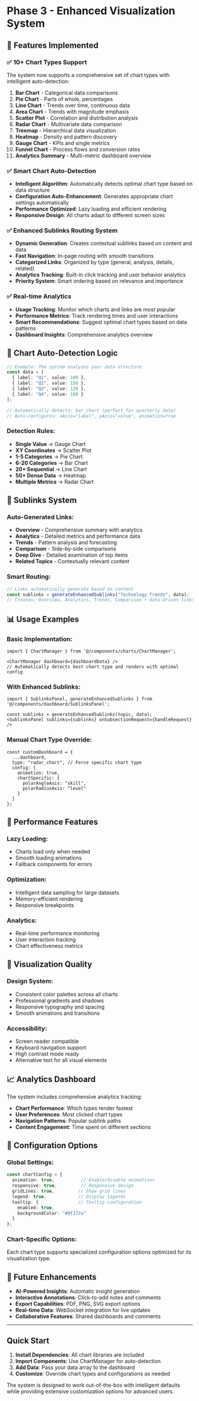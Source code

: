 # Phase 3 - Enhanced Visualization System

## 🚀 Features Implemented

### ✅ 10+ Chart Types Support
The system now supports a comprehensive set of chart types with intelligent auto-detection:

1. **Bar Chart** - Categorical data comparisons
2. **Pie Chart** - Parts of whole, percentages  
3. **Line Chart** - Trends over time, continuous data
4. **Area Chart** - Trends with magnitude emphasis
5. **Scatter Plot** - Correlation and distribution analysis
6. **Radar Chart** - Multivariate data comparison
7. **Treemap** - Hierarchical data visualization
8. **Heatmap** - Density and pattern discovery
9. **Gauge Chart** - KPIs and single metrics
10. **Funnel Chart** - Process flows and conversion rates
11. **Analytics Summary** - Multi-metric dashboard overview

### ✅ Smart Chart Auto-Detection
- **Intelligent Algorithm**: Automatically detects optimal chart type based on data structure
- **Configuration Auto-Enhancement**: Generates appropriate chart settings automatically
- **Performance Optimized**: Lazy loading and efficient rendering
- **Responsive Design**: All charts adapt to different screen sizes

### ✅ Enhanced Sublinks Routing System
- **Dynamic Generation**: Creates contextual sublinks based on content and data
- **Fast Navigation**: In-page routing with smooth transitions
- **Categorized Links**: Organized by type (general, analysis, details, related)
- **Analytics Tracking**: Built-in click tracking and user behavior analytics
- **Priority System**: Smart ordering based on relevance and importance

### ✅ Real-time Analytics
- **Usage Tracking**: Monitor which charts and links are most popular
- **Performance Metrics**: Track rendering times and user interactions
- **Smart Recommendations**: Suggest optimal chart types based on data patterns
- **Dashboard Insights**: Comprehensive analytics overview

## 🎯 Chart Auto-Detection Logic

```typescript
// Example: The system analyzes your data structure
const data = [
  { label: "Q1", value: 100 },
  { label: "Q2", value: 150 },
  { label: "Q3", value: 120 },
  { label: "Q4", value: 180 }
];

// Automatically detects: bar_chart (perfect for quarterly data)
// Auto-configures: xAxis="label", yAxis="value", animation=true
```

### Detection Rules:
- **Single Value** → Gauge Chart
- **XY Coordinates** → Scatter Plot  
- **1-5 Categories** → Pie Chart
- **6-20 Categories** → Bar Chart
- **20+ Sequential** → Line Chart
- **50+ Dense Data** → Heatmap
- **Multiple Metrics** → Radar Chart

## 🔗 Sublinks System

### Auto-Generated Links:
- **Overview** - Comprehensive summary with analytics
- **Analytics** - Detailed metrics and performance data
- **Trends** - Pattern analysis and forecasting
- **Comparison** - Side-by-side comparisons
- **Deep Dive** - Detailed examination of top items
- **Related Topics** - Contextually relevant content

### Smart Routing:
```typescript
// Links automatically generate based on content
const sublinks = generateEnhancedSublinks("Technology Trends", data);
// Creates: Overview, Analytics, Trends, Comparison + data-driven links
```

## 📊 Usage Examples

### Basic Implementation:
```tsx
import { ChartManager } from '@/components/charts/ChartManager';

<ChartManager dashboard={dashboardData} />
// Automatically detects best chart type and renders with optimal config
```

### With Enhanced Sublinks:
```tsx
import { SublinksPanel, generateEnhancedSublinks } from '@/components/dashboard/SublinksPanel';

const sublinks = generateEnhancedSublinks(topic, data);
<SublinksPanel sublinks={sublinks} onSubsectionRequest={handleRequest} />
```

### Manual Chart Type Override:
```tsx
const customDashboard = {
  ...dashboard,
  type: "radar_chart", // Force specific chart type
  config: {
    animation: true,
    chartSpecific: {
      polarAngleAxis: "skill",
      polarRadiusAxis: "level"
    }
  }
};
```

## 🚀 Performance Features

### Lazy Loading:
- Charts load only when needed
- Smooth loading animations
- Fallback components for errors

### Optimization:
- Intelligent data sampling for large datasets
- Memory-efficient rendering
- Responsive breakpoints

### Analytics:
- Real-time performance monitoring
- User interaction tracking
- Chart effectiveness metrics

## 🎨 Visualization Quality

### Design System:
- Consistent color palettes across all charts
- Professional gradients and shadows
- Responsive typography and spacing
- Smooth animations and transitions

### Accessibility:
- Screen reader compatible
- Keyboard navigation support
- High contrast mode ready
- Alternative text for all visual elements

## 📈 Analytics Dashboard

The system includes comprehensive analytics tracking:

- **Chart Performance**: Which types render fastest
- **User Preferences**: Most clicked chart types
- **Navigation Patterns**: Popular sublink paths
- **Content Engagement**: Time spent on different sections

## 🔧 Configuration Options

### Global Settings:
```typescript
const chartConfig = {
  animation: true,          // Enable/disable animations
  responsive: true,         // Responsive design
  gridLines: true,         // Show grid lines
  legend: true,            // Display legends
  tooltip: {               // Tooltip configuration
    enabled: true,
    backgroundColor: "#0f172a"
  }
};
```

### Chart-Specific Options:
Each chart type supports specialized configuration options optimized for its visualization type.

## 🎯 Future Enhancements

- **AI-Powered Insights**: Automatic insight generation
- **Interactive Annotations**: Click-to-add notes and comments  
- **Export Capabilities**: PDF, PNG, SVG export options
- **Real-time Data**: WebSocket integration for live updates
- **Collaborative Features**: Shared dashboards and comments

---

## Quick Start

1. **Install Dependencies**: All chart libraries are included
2. **Import Components**: Use ChartManager for auto-detection
3. **Add Data**: Pass your data array to the dashboard
4. **Customize**: Override chart types and configurations as needed

The system is designed to work out-of-the-box with intelligent defaults while providing extensive customization options for advanced users.
